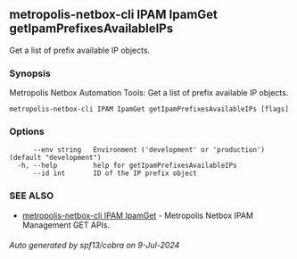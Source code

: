 ## metropolis-netbox-cli IPAM IpamGet getIpamPrefixesAvailableIPs

Get a list of prefix available IP objects.

### Synopsis


Metropolis Netbox Automation Tools:
  Get a list of prefix available IP objects.

```
metropolis-netbox-cli IPAM IpamGet getIpamPrefixesAvailableIPs [flags]
```

### Options

```
      --env string   Environment ('development' or 'production') (default "development")
  -h, --help         help for getIpamPrefixesAvailableIPs
      --id int       ID of the IP prefix object
```

### SEE ALSO

* [metropolis-netbox-cli IPAM IpamGet]()	 - Metropolis Netbox IPAM Management GET APIs.

###### Auto generated by spf13/cobra on 9-Jul-2024
